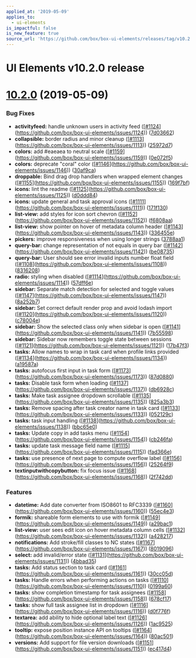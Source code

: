 ```yaml
---
applied_at: '2019-05-09'
applies_to:
  - ui-elements
is_impactful: false
is_new_feature: true
source_url: 'https://github.com/box/box-ui-elements/releases/tag/v10.2.0'
---
```


# UI Elements v10.2.0 release

# [10.2.0]([v10.1.0...v10.2.0](https://github.com/box/box-ui-elements/compare/v10.1.0...v10.2.0)) (2019-05-09)


### Bug Fixes

* **activityfeed:** handle unknown users in activity feed ([[#1124](https://github.com/box/box-ui-elements/pull/1124)](https://github.com/box/box-ui-elements/issues/1124)) ([7d03662](https://github.com/box/box-ui-elements/commit[7d03662](https://github.com/box/box-ui-elements/commit/7d03662)))
* **collapsible:** border radius and minor cleanup ([[#1113](https://github.com/box/box-ui-elements/pull/1113)](https://github.com/box/box-ui-elements/issues/1113)) ([25972d7](https://github.com/box/box-ui-elements/commit[25972d7](https://github.com/box/box-ui-elements/commit/25972d7)))
* **colors:** add #eaeaea to neutral scale ([[#1159](https://github.com/box/box-ui-elements/pull/1159)](https://github.com/box/box-ui-elements/issues/1159)) ([0e072f5](https://github.com/box/box-ui-elements/commit[0e072f5](https://github.com/box/box-ui-elements/commit/0e072f5)))
* **colors:** deprecate "coral" color ([[#1146](https://github.com/box/box-ui-elements/pull/1146)](https://github.com/box/box-ui-elements/issues/1146)) ([30af9ca](https://github.com/box/box-ui-elements/commit[30af9ca](https://github.com/box/box-ui-elements/commit/30af9ca)))
* **droppable:** Bind drag drop handlers when wrapped element changes ([[#1155](https://github.com/box/box-ui-elements/pull/1155)](https://github.com/box/box-ui-elements/issues/1155)) ([169f7bf](https://github.com/box/box-ui-elements/commit[169f7bf](https://github.com/box/box-ui-elements/commit/169f7bf)))
* **icons:** lint the readme ([[#1125](https://github.com/box/box-ui-elements/pull/1125)](https://github.com/box/box-ui-elements/issues/1125)) ([d0ddd84](https://github.com/box/box-ui-elements/commit[d0ddd84](https://github.com/box/box-ui-elements/commit/d0ddd84)))
* **icons:** update general and task approval icons ([[#1111](https://github.com/box/box-ui-elements/pull/1111)](https://github.com/box/box-ui-elements/issues/1111)) ([171f130](https://github.com/box/box-ui-elements/commit[171f130](https://github.com/box/box-ui-elements/commit/171f130)))
* **list-view:** add styles for icon sort chevron ([[#1152](https://github.com/box/box-ui-elements/pull/1152)](https://github.com/box/box-ui-elements/issues/1152)) ([f6808aa](https://github.com/box/box-ui-elements/commit[f6808aa](https://github.com/box/box-ui-elements/commit/f6808aa)))
* **list-view:** show pointer on hover of metadata column header ([[#1143](https://github.com/box/box-ui-elements/pull/1143)](https://github.com/box/box-ui-elements/issues/1143)) ([336455e](https://github.com/box/box-ui-elements/commit[336455e](https://github.com/box/box-ui-elements/commit/336455e)))
* **pickers:** improve responsiveness when using longer strings ([3788aa1](https://github.com/box/box-ui-elements/commit[3788aa1](https://github.com/box/box-ui-elements/commit/3788aa1)))
* **query-bar:** change representation of not equals in query bar ([[#1142](https://github.com/box/box-ui-elements/pull/1142)](https://github.com/box/box-ui-elements/issues/1142)) ([be08735](https://github.com/box/box-ui-elements/commit[be08735](https://github.com/box/box-ui-elements/commit/be08735)))
* **query-bar:** User should see error invalid inputs number float field ([[#1108](https://github.com/box/box-ui-elements/pull/1108)](https://github.com/box/box-ui-elements/issues/1108)) ([8316208](https://github.com/box/box-ui-elements/commit[8316208](https://github.com/box/box-ui-elements/commit/8316208)))
* **radio:** styling when disabled ([[#1114](https://github.com/box/box-ui-elements/pull/1114)](https://github.com/box/box-ui-elements/issues/1114)) ([57dff6e](https://github.com/box/box-ui-elements/commit[57dff6e](https://github.com/box/box-ui-elements/commit/57dff6e)))
* **sidebar:** Separate match detection for selected and toggle values ([[#1147](https://github.com/box/box-ui-elements/pull/1147)](https://github.com/box/box-ui-elements/issues/1147)) ([8a252b7](https://github.com/box/box-ui-elements/commit[8a252b7](https://github.com/box/box-ui-elements/commit/8a252b7)))
* **sidebar:** Set correct default render prop and avoid lodash import ([[#1120](https://github.com/box/box-ui-elements/pull/1120)](https://github.com/box/box-ui-elements/issues/1120)) ([c78004e](https://github.com/box/box-ui-elements/commit[c78004e](https://github.com/box/box-ui-elements/commit/c78004e)))
* **sidebar:** Show the selected class only when sidebar is open ([[#1141](https://github.com/box/box-ui-elements/pull/1141)](https://github.com/box/box-ui-elements/issues/1141)) ([7b55598](https://github.com/box/box-ui-elements/commit[7b55598](https://github.com/box/box-ui-elements/commit/7b55598)))
* **sidebar:** Sidebar now remembers toggle state between sessions ([[#1121](https://github.com/box/box-ui-elements/pull/1121)](https://github.com/box/box-ui-elements/issues/1121)) ([17b47f3](https://github.com/box/box-ui-elements/commit[17b47f3](https://github.com/box/box-ui-elements/commit/17b47f3)))
* **tasks:** Allow names to wrap in task card when profile links provided ([[#1134](https://github.com/box/box-ui-elements/pull/1134)](https://github.com/box/box-ui-elements/issues/1134)) ([a19587a](https://github.com/box/box-ui-elements/commit[a19587a](https://github.com/box/box-ui-elements/commit/a19587a)))
* **tasks:** autofocus first input in task form ([[#1173](https://github.com/box/box-ui-elements/pull/1173)](https://github.com/box/box-ui-elements/issues/1173)) ([87d0880](https://github.com/box/box-ui-elements/commit[87d0880](https://github.com/box/box-ui-elements/commit/87d0880)))
* **tasks:** Disable task form when loading ([[#1137](https://github.com/box/box-ui-elements/pull/1137)](https://github.com/box/box-ui-elements/issues/1137)) ([db6928c](https://github.com/box/box-ui-elements/commit[db6928c](https://github.com/box/box-ui-elements/commit/db6928c)))
* **tasks:** Make task assignee dropdown scrollable ([[#1135](https://github.com/box/box-ui-elements/pull/1135)](https://github.com/box/box-ui-elements/issues/1135)) ([825a3b3](https://github.com/box/box-ui-elements/commit[825a3b3](https://github.com/box/box-ui-elements/commit/825a3b3)))
* **tasks:** Remove spacing after task creator name in task card ([[#1133](https://github.com/box/box-ui-elements/pull/1133)](https://github.com/box/box-ui-elements/issues/1133)) ([052129c](https://github.com/box/box-ui-elements/commit[052129c](https://github.com/box/box-ui-elements/commit/052129c)))
* **tasks:** task input handling ([[#1138](https://github.com/box/box-ui-elements/pull/1138)](https://github.com/box/box-ui-elements/issues/1138)) ([bbc65e0](https://github.com/box/box-ui-elements/commit[bbc65e0](https://github.com/box/box-ui-elements/commit/bbc65e0)))
* **tasks:** Update copy in add tasks menu ([[#1154](https://github.com/box/box-ui-elements/pull/1154)](https://github.com/box/box-ui-elements/issues/1154)) ([cb246fa](https://github.com/box/box-ui-elements/commit[cb246fa](https://github.com/box/box-ui-elements/commit/cb246fa)))
* **tasks:** update task message field name ([[#1115](https://github.com/box/box-ui-elements/pull/1115)](https://github.com/box/box-ui-elements/issues/1115)) ([fad366e](https://github.com/box/box-ui-elements/commit[fad366e](https://github.com/box/box-ui-elements/commit/fad366e)))
* **tasks:** use presence of next page to compute overflow label ([[#1156](https://github.com/box/box-ui-elements/pull/1156)](https://github.com/box/box-ui-elements/issues/1156)) ([25264f9](https://github.com/box/box-ui-elements/commit[25264f9](https://github.com/box/box-ui-elements/commit/25264f9)))
* **textinputwithcopybutton:** fix focus issue ([[#1168](https://github.com/box/box-ui-elements/pull/1168)](https://github.com/box/box-ui-elements/issues/1168)) ([2f742dd](https://github.com/box/box-ui-elements/commit[2f742dd](https://github.com/box/box-ui-elements/commit/2f742dd)))


### Features

* **datetime:** Add date converter from ISO8601 to RFC3339 ([[#1160](https://github.com/box/box-ui-elements/pull/1160)](https://github.com/box/box-ui-elements/issues/1160)) ([55ec4e3](https://github.com/box/box-ui-elements/commit[55ec4e3](https://github.com/box/box-ui-elements/commit/55ec4e3)))
* **formik:** shareable form elements to use with formik ([[#1149](https://github.com/box/box-ui-elements/pull/1149)](https://github.com/box/box-ui-elements/issues/1149)) ([a29bac1](https://github.com/box/box-ui-elements/commit[a29bac1](https://github.com/box/box-ui-elements/commit/a29bac1)))
* **list-view:** user sees edit icon on hover metadata column cells ([[#1132](https://github.com/box/box-ui-elements/pull/1132)](https://github.com/box/box-ui-elements/issues/1132)) ([a428217](https://github.com/box/box-ui-elements/commit[a428217](https://github.com/box/box-ui-elements/commit/a428217)))
* **notifications:** Add stroke/fill classes to NC states ([[#1167](https://github.com/box/box-ui-elements/pull/1167)](https://github.com/box/box-ui-elements/issues/1167)) ([8019096](https://github.com/box/box-ui-elements/commit[8019096](https://github.com/box/box-ui-elements/commit/8019096)))
* **select:** add invalid/error state ([[#1131](https://github.com/box/box-ui-elements/pull/1131)](https://github.com/box/box-ui-elements/issues/1131)) ([4bbad35](https://github.com/box/box-ui-elements/commit[4bbad35](https://github.com/box/box-ui-elements/commit/4bbad35)))
* **tasks:** Add status section to task card ([[#1161](https://github.com/box/box-ui-elements/pull/1161)](https://github.com/box/box-ui-elements/issues/1161)) ([30cc05d](https://github.com/box/box-ui-elements/commit[30cc05d](https://github.com/box/box-ui-elements/commit/30cc05d)))
* **tasks:** Handle errors when performing actions on tasks ([[#1110](https://github.com/box/box-ui-elements/pull/1110)](https://github.com/box/box-ui-elements/issues/1110)) ([0199a60](https://github.com/box/box-ui-elements/commit[0199a60](https://github.com/box/box-ui-elements/commit/0199a60)))
* **tasks:** show completion timestamp for task assignees ([[#1158](https://github.com/box/box-ui-elements/pull/1158)](https://github.com/box/box-ui-elements/issues/1158)) ([678cf17](https://github.com/box/box-ui-elements/commit[678cf17](https://github.com/box/box-ui-elements/commit/678cf17)))
* **tasks:** show full task assignee list in dropdown ([[#1116](https://github.com/box/box-ui-elements/pull/1116)](https://github.com/box/box-ui-elements/issues/1116)) ([d0f776f](https://github.com/box/box-ui-elements/commit[d0f776f](https://github.com/box/box-ui-elements/commit/d0f776f)))
* **textarea:** add ability to hide optional label text ([[#1126](https://github.com/box/box-ui-elements/pull/1126)](https://github.com/box/box-ui-elements/issues/1126)) ([1ac9525](https://github.com/box/box-ui-elements/commit[1ac9525](https://github.com/box/box-ui-elements/commit/1ac9525)))
* **tooltip:** expose position instance API on tooltips ([[#1164](https://github.com/box/box-ui-elements/pull/1164)](https://github.com/box/box-ui-elements/issues/1164)) ([80ac501](https://github.com/box/box-ui-elements/commit[80ac501](https://github.com/box/box-ui-elements/commit/80ac501)))
* **versions:** Add support for file version downloads ([[#1151](https://github.com/box/box-ui-elements/pull/1151)](https://github.com/box/box-ui-elements/issues/1151)) ([ec417d4](https://github.com/box/box-ui-elements/commit[ec417d4](https://github.com/box/box-ui-elements/commit/ec417d4)))



